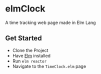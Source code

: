 # elmClock

A time tracking web page made in Elm Lang

## Get Started

* Clone the Project
* Have [Elm](https://elm-lang.org/) installed
* Run `elm reactor`
* Navigate to the `TimeClock.elm` page